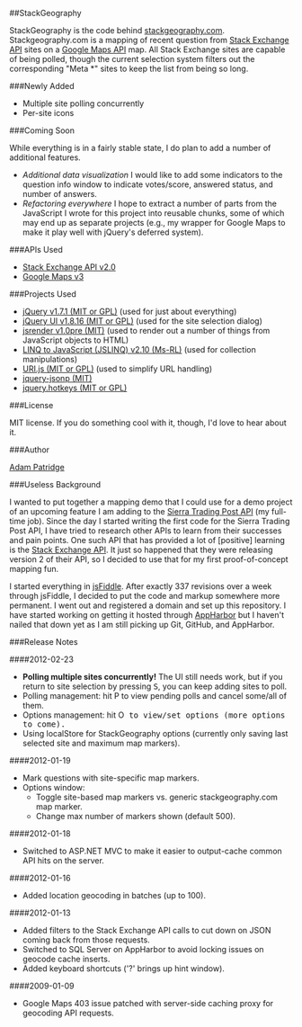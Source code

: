 ##StackGeography

StackGeography is the code behind [stackgeography.com](http://www.stackgeography.com/). Stackgeography.com is a mapping of recent question from [Stack Exchange API][1] sites on a [Google Maps API][2] map. All Stack Exchange sites are capable of being polled, though the current selection system filters out the corresponding "Meta *" sites to keep the list from being so long.

###Newly Added

* Multiple site polling concurrently
* Per-site icons

###Coming Soon

While everything is in a fairly stable state, I do plan to add a number of additional features.

* _Additional data visualization_ I would like to add some indicators to the question info window to indicate votes/score, answered status, and number of answers.
* _Refactoring everywhere_ I hope to extract a number of parts from the JavaScript I wrote for this project into reusable chunks, some of which may end up as separate projects (e.g., my wrapper for Google Maps to make it play well with jQuery's deferred system).

###APIs Used

* [Stack Exchange API v2.0][1]
* [Google Maps v3][2]

###Projects Used

* [jQuery v1.7.1 (MIT or GPL)][3] (used for just about everything)
* [jQuery UI v1.8.16 (MIT or GPL)][4] (used for the site selection dialog)
* [jsrender v1.0pre (MIT)][5] (used to render out a number of things from JavaScript objects to HTML)
* [LINQ to JavaScript (JSLINQ) v2.10 (Ms-RL)][6] (used for collection manipulations)
* [URI.js (MIT or GPL)][7] (used to simplify URL handling)
* [jquery-jsonp (MIT)](http://code.google.com/p/jquery-jsonp/)
* [jquery.hotkeys (MIT or GPL)](https://github.com/jeresig/jquery.hotkeys/blob/master/jquery-1.4.2.js)

###License

MIT license. If you do something cool with it, though, I'd love to hear about it.

###Author

[Adam Patridge][8]

###Useless Background

I wanted to put together a mapping demo that I could use for a demo project of an upcoming feature I am adding to the [Sierra Trading Post API](http://dev.sierratradingpost.com) (my full-time job). Since the day I started writing the first code for the Sierra Trading Post API, I have tried to research other APIs to learn from their successes and pain points. One such API that has provided a lot of [positive] learning is the [Stack Exchange API][1]. It just so happened that they were releasing version 2 of their API, so I decided to use that for my first proof-of-concept mapping fun.

I started everything in [jsFiddle](http://jsfiddle.net). After exactly 337 revisions over a week through jsFiddle, I decided to put the code and markup somewhere more permanent. I went out and registered a domain and set up this repository. I have started working on getting it hosted through [AppHarbor](https://appharbor.com/) but I haven't nailed that down yet as I am still picking up Git, GitHub, and AppHarbor.

###Release Notes

####2012-02-23

* **Polling multiple sites concurrently!** The UI still needs work, but if you return to site selection by pressing <kbd>S</kbd>, you can keep adding sites to poll.
* Polling management: hit <kbp>P</kbd> to view pending polls and cancel some/all of them.
* Options management: hit <kbp>O<kbd> to view/set options (more options to come).
* Using localStore for StackGeography options (currently only saving last selected site and maximum map markers).

####2012-01-19

* Mark questions with site-specific map markers.
* Options window:
  * Toggle site-based map markers vs. generic stackgeography.com map marker.
  * Change max number of markers shown (default 500).

####2012-01-18

* Switched to ASP.NET MVC to make it easier to output-cache common API hits on the server.

####2012-01-16

* Added location geocoding in batches (up to 100).

####2012-01-13

* Added filters to the Stack Exchange API calls to cut down on JSON coming back from those requests.
* Switched to SQL Server on AppHarbor to avoid locking issues on geocode cache inserts.
* Added keyboard shortcuts ('?' brings up hint window).

####2009-01-09

* Google Maps 403 issue patched with server-side caching proxy for geocoding API requests.

  [1]: http://api.stackexchange.com/docs/
  [2]: http://code.google.com/apis/maps/documentation/javascript/basics.html
  [3]: http://jquery.com/
  [4]: http://jqueryui.com/
  [5]: https://github.com/BorisMoore/jsrender
  [6]: http://jslinq.codeplex.com/
  [7]: http://medialize.github.com/URI.js/
  [8]: http://www.patridgedev.com/